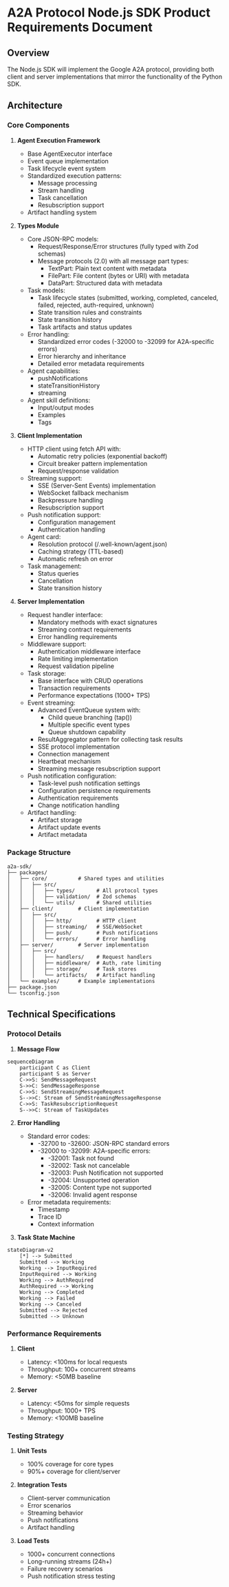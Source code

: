 # A2A Protocol Node.js SDK Product Requirements Document

## Overview
The Node.js SDK will implement the Google A2A protocol, providing both client and server implementations that mirror the functionality of the Python SDK.

## Architecture

### Core Components

1. **Agent Execution Framework**
   - Base AgentExecutor interface
   - Event queue implementation
   - Task lifecycle event system
   - Standardized execution patterns:
     * Message processing
     * Stream handling
     * Task cancellation
     * Resubscription support
   - Artifact handling system

1. **Types Module**
   - Core JSON-RPC models:
     * Request/Response/Error structures (fully typed with Zod schemas)
     * Message protocols (2.0) with all message part types:
       - TextPart: Plain text content with metadata
       - FilePart: File content (bytes or URI) with metadata
       - DataPart: Structured data with metadata
   - Task models:
     * Task lifecycle states (submitted, working, completed, canceled, failed, rejected, auth-required, unknown)
     * State transition rules and constraints
     * State transition history
     * Task artifacts and status updates
   - Error handling:
     * Standardized error codes (-32000 to -32099 for A2A-specific errors)
     * Error hierarchy and inheritance
     * Detailed error metadata requirements
   - Agent capabilities:
     * pushNotifications
     * stateTransitionHistory
     * streaming
   - Agent skill definitions:
     * Input/output modes
     * Examples
     * Tags

2. **Client Implementation**
   - HTTP client using fetch API with:
     * Automatic retry policies (exponential backoff)
     * Circuit breaker pattern implementation
     * Request/response validation
   - Streaming support:
     * SSE (Server-Sent Events) implementation
     * WebSocket fallback mechanism
     * Backpressure handling
     * Resubscription support
   - Push notification support:
     * Configuration management
     * Authentication handling
   - Agent card:
     * Resolution protocol (/.well-known/agent.json)
     * Caching strategy (TTL-based)
     * Automatic refresh on error
   - Task management:
     * Status queries
     * Cancellation
     * State transition history

3. **Server Implementation**
   - Request handler interface:
     * Mandatory methods with exact signatures
     * Streaming contract requirements
     * Error handling requirements
   - Middleware support:
     * Authentication middleware interface
     * Rate limiting implementation
     * Request validation pipeline
   - Task storage:
     * Base interface with CRUD operations
     * Transaction requirements
     * Performance expectations (1000+ TPS)
   - Event streaming:
     * Advanced EventQueue system with:
       - Child queue branching (tap())
       - Multiple specific event types
       - Queue shutdown capability
     * ResultAggregator pattern for collecting task results
     * SSE protocol implementation
     * Connection management
     * Heartbeat mechanism
     * Streaming message resubscription support
   - Push notification configuration:
     * Task-level push notification settings
     * Configuration persistence requirements
     * Authentication requirements
     * Change notification handling
   - Artifact handling:
     * Artifact storage
     * Artifact update events
     * Artifact metadata

### Package Structure

```
a2a-sdk/
├── packages/
│   ├── core/          # Shared types and utilities
│   │   ├── src/
│   │   │   ├── types/       # All protocol types
│   │   │   ├── validation/  # Zod schemas
│   │   │   └── utils/       # Shared utilities
│   ├── client/        # Client implementation  
│   │   ├── src/
│   │   │   ├── http/        # HTTP client
│   │   │   ├── streaming/   # SSE/WebSocket
│   │   │   ├── push/        # Push notifications
│   │   │   └── errors/      # Error handling
│   ├── server/        # Server implementation
│   │   ├── src/
│   │   │   ├── handlers/    # Request handlers
│   │   │   ├── middleware/  # Auth, rate limiting
│   │   │   ├── storage/     # Task stores
│   │   │   └── artifacts/   # Artifact handling
│   └── examples/      # Example implementations
├── package.json
└── tsconfig.json
```

## Technical Specifications

### Protocol Details

1. **Message Flow**
```mermaid
sequenceDiagram
    participant C as Client
    participant S as Server
    C->>S: SendMessageRequest
    S->>C: SendMessageResponse
    C->>S: SendStreamingMessageRequest
    S-->>C: Stream of SendStreamingMessageResponse
    C->>S: TaskResubscriptionRequest
    S-->>C: Stream of TaskUpdates
```

2. **Error Handling**
   - Standard error codes:
     * -32700 to -32600: JSON-RPC standard errors
     * -32000 to -32099: A2A-specific errors:
       - -32001: Task not found
       - -32002: Task not cancelable
       - -32003: Push Notification not supported
       - -32004: Unsupported operation
       - -32005: Content type not supported
       - -32006: Invalid agent response
   - Error metadata requirements:
     * Timestamp
     * Trace ID
     * Context information

3. **Task State Machine**
```mermaid
stateDiagram-v2
    [*] --> Submitted
    Submitted --> Working
    Working --> InputRequired
    InputRequired --> Working
    Working --> AuthRequired
    AuthRequired --> Working
    Working --> Completed
    Working --> Failed
    Working --> Canceled
    Submitted --> Rejected
    Submitted --> Unknown
```

### Performance Requirements

1. **Client**
   - Latency: <100ms for local requests
   - Throughput: 100+ concurrent streams
   - Memory: <50MB baseline

2. **Server**
   - Latency: <50ms for simple requests
   - Throughput: 1000+ TPS
   - Memory: <100MB baseline

### Testing Strategy

1. **Unit Tests**
   - 100% coverage for core types
   - 90%+ coverage for client/server

2. **Integration Tests**
   - Client-server communication
   - Error scenarios
   - Streaming behavior
   - Push notifications
   - Artifact handling

3. **Load Tests**
   - 1000+ concurrent connections
   - Long-running streams (24h+)
   - Failure recovery scenarios
   - Push notification stress testing
